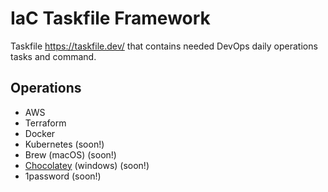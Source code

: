 # IaC Taskfile Framework

Taskfile <https://taskfile.dev/> that contains needed DevOps daily operations tasks and command.

## Operations

- AWS
- Terraform
- Docker
- Kubernetes (soon!)
- Brew (macOS) (soon!)
- [Chocolatey](https://chocolatey.org/) (windows) (soon!)
- 1password (soon!)